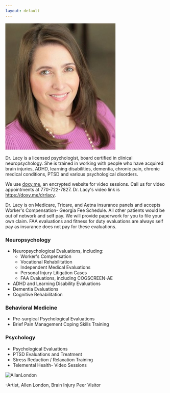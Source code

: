 ```yaml
---
layout: default
---
```


<div class="about-dr-lacy">
  <img src="images/rachel-lacy.jpg">
  <p>Dr. Lacy is a licensed psychologist, board certified in clinical neuropsychology. She is trained in working with people who have acquired brain injuries, ADHD, learning disabilities, dementia, chronic pain, chronic medical conditions, PTSD and various psychological disorders.</p>

  <p>We use <a href="https://doxy.me">doxy.me</a>, an encrypted website for video sessions. Call us for video appointments at 770-722-7827. Dr. Lacy's video link is <a href="https://doxy.me/drrlacy">https://doxy.me/drrlacy</a>.
  <div class="clear"></div>
</div>
<p>Dr. Lacy is on Medicare, Tricare, and Aetna insurance panels and accepts Worker's Compensation- Georgia Fee Schedule. All other patients would be out of network and self pay. We will provide paperwork for you to file your own claim. FAA evaluations and fitness for duty evaluations are always self pay as insurance does not pay for these evaluations.</p>

### Neuropsychology
- Neuropsychological Evaluations, including:
  - Worker's Compensation
  - Vocational Rehabilitation
  - Independent Medical Evaluations
  - Personal Injury Litigation Cases
  - FAA Evaluations, including COGSCREEN-AE
- ADHD and Learning Disability Evaluations
- Dementia Evaluations
- Cognitive Rehabilitation

### Behavioral Medicine
- Pre-surgical Psychological Evaluations
- Brief Pain Management Coping Skills Training

### Psychology
- Psychological Evaluations
- PTSD Evaluations and Treatment
- Stress Reduction / Relaxation Training
- Telemental Health- Video Sessions

![AllanLondon](../images/AllanLondon.jpg)

-Artist, Allen London, Brain Injury Peer Visitor
